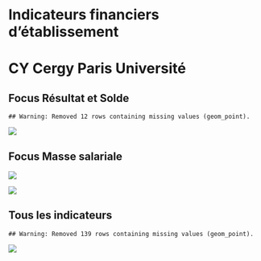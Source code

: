 Indicateurs financiers d’établissement
================

# CY Cergy Paris Université

## Focus Résultat et Solde

    ## Warning: Removed 12 rows containing missing values (geom_point).

![](cy_cergy_paris_université_files/figure-gfm/etab.focus-1.png)<!-- -->

## Focus Masse salariale

![](cy_cergy_paris_université_files/figure-gfm/etab.focus.ms.et.pfe-1.png)<!-- -->

![](cy_cergy_paris_université_files/figure-gfm/etab.focus.ms.vs.pfe-1.png)<!-- -->

## Tous les indicateurs

    ## Warning: Removed 139 rows containing missing values (geom_point).

![](cy_cergy_paris_université_files/figure-gfm/etab-1.png)<!-- -->
